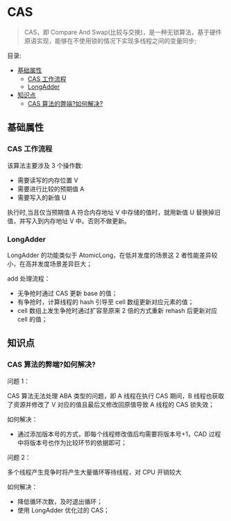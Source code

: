 # CAS <!-- omit in toc -->

> CAS，即 Compare And Swap(比较与交换)，是一种无锁算法，基于硬件原语实现，能够在不使用锁的情况下实现多线程之间的变量同步;

目录:

- [基础属性](#基础属性)
  - [CAS 工作流程](#cas-工作流程)
  - [LongAdder](#longadder)
- [知识点](#知识点)
  - [CAS 算法的弊端?如何解决?](#cas-算法的弊端如何解决)

## 基础属性

### CAS 工作流程

该算法主要涉及 3 个操作数:

- 需要读写的内存位置 V
- 需要进行比较的预期值 A
- 需要写入的新值 U

执行时,当且仅当预期值 A 符合内存地址 V 中存储的值时，就用新值 U 替换掉旧值，并写入到内存地址 V 中。否则不做更新。

### LongAdder

LongAdder 的功能类似于 AtomicLong，在低并发度的场景这 2 者性能差异较小，在高并发度场景差异巨大；

add 处理流程：

- 无争抢时通过 CAS 更新 base 的值；
- 有争抢时，计算线程的 hash 引导至 cell 数组更新对应元素的值；
- cell 数组上发生争抢时通过扩容至原来 2 倍的方式重新 rehash 后更新对应 cell 的值；

## 知识点

### CAS 算法的弊端?如何解决?

问题 1：

CAS 算法无法处理 ABA 类型的问题，即 A 线程在执行 CAS 期间，B 线程也获取了资源并修改了 V 对应的值且最后又修改回原值导致 A 线程的 CAS 锁失效；

如何解决：

- 通过添加版本号的方式，即每个线程修改值后均需要将版本号+1，CAD 过程中将版本号也作为比较环节的依据即可；

问题 2：

多个线程产生竞争时将产生大量循环等待线程，对 CPU 开销较大

如何解决：

- 降低循环次数，及时退出循环；
- 使用 LongAdder 优化过的 CAS；
